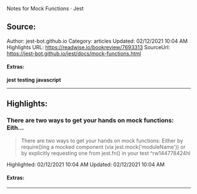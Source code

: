 Notes for Mock Functions · Jest

## Source:
Author: jest-bot.github.io
Category: articles
Updated: 02/12/2021 10:04 AM
Highlights URL: https://readwise.io/bookreview/7693313
SourceUrl: https://jest-bot.github.io/jest/docs/mock-functions.html


#### Extras:
**jest** **testing** **javascript**



 
-----
 ## Highlights:

### There are two ways to get your hands on mock functions: Eith...
>There are two ways to get your hands on mock functions: Either by require()ing a mocked component (via jest.mock('moduleName')) or by explicitly requesting one from jest.fn() in your test ^rw144778424hl


Highlighted: 02/12/2021 10:04 AM
Updated: 02/12/2021 10:04 AM


#### Extras:





------

